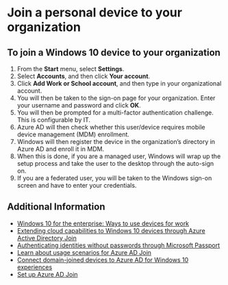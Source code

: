

<properties 
    pageTitle="Join a personal device to your organization| Microsoft Azure" 
    description="Explains how users can register their personal Windows 10 computers to their corporate network, provides deployment steps for a BYOD scenario." 
    services="active-directory" 
    documentationCenter="" 
    authors="femila" 
    manager="stevenpo" 
    editor=""
    tags="azure-classic-portal"/>

<tags 
    ms.service="active-directory" 
    ms.workload="identity" 
    ms.tgt_pltfrm="na" 
    ms.devlang="na" 
    ms.topic="article" 
    ms.date="11/19/2015" 
    ms.author="femila"/>

# Join a personal device to your organization
## To join a Windows 10 device to your organization
1. From the **Start** menu, select **Settings**. 
2. Select **Accounts**, and then click **Your account**.
3. Click **Add Work or School account**, and then type in your organizational account.
4. You will then be taken to the sign-on page for your organization. Enter your username and password and click **OK**.
5. You will then be prompted for a multi-factor authentication challenge. This is configurable by IT.
6. Azure AD will then check whether this user/device requires mobile device management (MDM) enrollment. 
7. Windows will then register the device in the organization’s directory in Azure AD and enroll it in MDM.
8. When this is done, if you are a managed user, Windows will wrap up the setup process and take the user to the desktop through the auto-sign on.
9. If you are a federated user, you will be taken to the Windows sign-on screen and have to enter your credentials.

## Additional Information
* [Windows 10 for the enterprise: Ways to use devices for work](active-directory-azureadjoin-windows10-devices-overview.md)
* [Extending cloud capabilities to Windows 10 devices through Azure Active Directory Join](active-directory-azureadjoin-user-upgrade.md)
* [Authenticating identities without passwords through Microsoft Passport](active-directory-azureadjoin-passport.md)
* [Learn about usage scenarios for Azure AD Join](active-directory-azureadjoin-deployment-aadjoindirect.md)
* [Connect domain-joined devices to Azure AD for Windows 10 experiences](active-directory-azureadjoin-devices-group-policy.md)
* [Set up Azure AD Join](active-directory-azureadjoin-setup.md)

